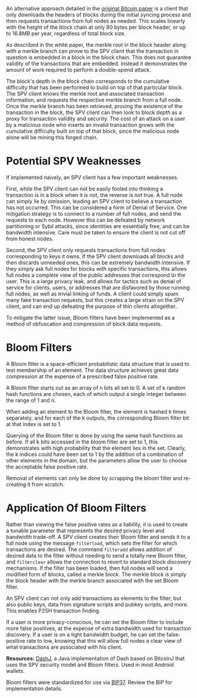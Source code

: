 An alternative approach detailed in the [original Bitcoin paper](https://bitcoin.org/en/bitcoin-paper) is a client that only downloads the headers of blocks during the initial syncing process and then requests transactions from full nodes as needed. This scales linearly with the height of the block chain at only 80 bytes per block header, or up to 16.8MB per year, regardless of total block size.

As described in the white paper, the merkle root in the block header along with a merkle branch can prove to the SPV client that the transaction in question is embedded in a block in the block chain. This does not guarantee validity of the transactions that are embedded. Instead it demonstrates the amount of work required to perform a double-spend attack.

The block's depth in the block chain corresponds to the cumulative difficulty that has been performed to build on top of that particular block. The SPV client knows the merkle root and associated transaction information, and requests the respective merkle branch from a full node. Once the merkle branch has been retrieved, proving the existence of the transaction in the block, the SPV client can then look to block *depth* as a proxy for transaction validity and security. The cost of an attack on a user by a malicious node who inserts an invalid transaction grows with the cumulative difficulty built on top of that block, since the malicious node alone will be mining this forged chain.

# Potential SPV Weaknesses

If implemented naively, an SPV client has a few important weaknesses.

First, while the SPV client can not be easily fooled into thinking a transaction is in a block when it is not, the reverse is not true. A full node can simply lie by omission, leading an SPV client to believe a transaction has not occurred. This can be considered a form of Denial of Service. One mitigation strategy is to connect to a number of full nodes, and send the requests to each node. However this can be defeated by network partitioning or Sybil attacks, since identities are essentially free, and can be bandwidth intensive. Care must be taken to ensure the client is not cut off from honest nodes.

Second, the SPV client only requests transactions from full nodes corresponding to keys it owns. If the SPV client downloads all blocks and then discards unneeded ones, this can be extremely bandwidth intensive. If they simply ask full nodes for blocks with specific transactions, this allows full nodes a complete view of the public addresses that correspond to the user. This is a large privacy leak, and allows for tactics such as denial of service for clients, users, or addresses that are disfavored by those running full nodes, as well as trivial linking of funds. A client could simply spam many fake transaction requests, but this creates a large strain on the SPV client, and can end up defeating the purpose of thin clients altogether.

To mitigate the latter issue, Bloom filters have been implemented as a method of obfuscation and compression of block data requests.

# Bloom Filters

A Bloom filter is a space-efficient probabilistic data structure that is used to test membership of an element. The data structure achieves great data compression at the expense of a prescribed false positive rate.

A Bloom filter starts out as an array of n bits all set to 0. A set of k random hash functions are chosen, each of which output a single integer between the range of 1 and n.

When adding an element to the Bloom filter, the element is hashed k times separately, and for each of the k outputs, the corresponding Bloom filter bit at that index is set to 1.

Querying of the Bloom filter is done by using the same hash functions as before. If all k bits accessed in the bloom filter are set to 1, this demonstrates with high probability that the element lies in the set. Clearly, the k indices could have been set to 1 by the addition of a combination of other elements in the domain, but the parameters allow the user to choose the acceptable false positive rate.

Removal of elements can only be done by scrapping the bloom filter and re-creating it from scratch.

# Application Of Bloom Filters

Rather than viewing the false positive rates as a liability, it is used to create a tunable parameter that represents the desired privacy level and bandwidth trade-off. A SPV client creates their Bloom filter and sends it to a full node using the message `filterload`, which sets the filter for which transactions are desired. The command `filteradd` allows addition of desired data to the filter without needing to send a totally new Bloom filter, and `filterclear` allows the connection to revert to standard block discovery mechanisms. If the filter has been loaded, then full nodes will send a modified form of blocks, called a merkle block. The merkle block is simply the block header with the merkle branch associated with the set Bloom filter.

An SPV client can not only add transactions as elements to the filter, but also public keys, data from signature scripts and pubkey scripts, and more. This enables P2SH transaction finding.

If a user is more privacy-conscious, he can set the Bloom filter to include more false positives, at the expense of extra bandwidth used for transaction discovery. If a user is on a tight bandwidth budget, he can set the false-positive rate to low, knowing that this will allow full nodes a clear view of what transactions are associated with his client.

**Resources:** [DashJ](https://github.com/HashEngineering/dashj), a Java implementation of Dash based on BitcoinJ that uses the SPV security model and Bloom filters. Used in most Android wallets.

Bloom filters were standardized for use via [BIP37](https://github.com/bitcoin/bips/blob/master/bip-0037.mediawiki). Review the BIP for implementation details.